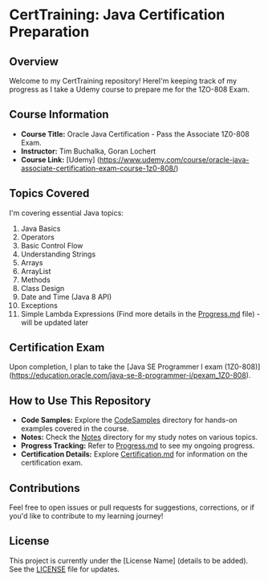 # CertTraining: Java Certification Preparation

## Overview

Welcome to my CertTraining repository! HereI'm keeping track of my progress as I take a Udemy course to prepare me for the 1ZO-808 Exam.

## Course Information

- **Course Title:** Oracle Java Certification - Pass the Associate 1Z0-808 Exam.
- **Instructor:** Tim Buchalka, Goran Lochert
- **Course Link:** [Udemy] (https://www.udemy.com/course/oracle-java-associate-certification-exam-course-1z0-808/)

## Topics Covered

I'm covering essential Java topics:
1. Java Basics
2. Operators
3. Basic Control Flow
4. Understanding Strings
5. Arrays
6. ArrayList
7. Methods
8. Class Design
9. Date and Time (Java 8 API)
10. Exceptions
11. Simple Lambda Expressions
(Find more details in the [Progress.md](Progress.md) file) - will be updated later

## Certification Exam

Upon completion, I plan to take the [Java SE Programmer I exam (1Z0-808)] (https://education.oracle.com/java-se-8-programmer-i/pexam_1Z0-808).

## How to Use This Repository

- **Code Samples:** Explore the [CodeSamples](CodeSamples) directory for hands-on examples covered in the course.
- **Notes:** Check the [Notes](Notes) directory for my study notes on various topics.
- **Progress Tracking:** Refer to [Progress.md](Progress.md) to see my ongoing progress.
- **Certification Details:** Explore [Certification.md](Certification.md) for information on the certification exam.

## Contributions

Feel free to open issues or pull requests for suggestions, corrections, or if you'd like to contribute to my learning journey!

## License

This project is currently under the [License Name] (details to be added). See the [LICENSE](LICENSE) file for updates.
